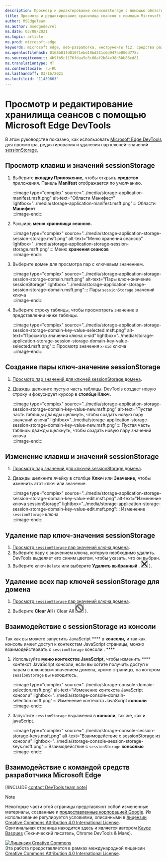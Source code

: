 ```yaml
---
description: Просмотр и редактирование сеансовStorage с помощью области хранения сеансов и консоли.
title: Просмотр и редактирование хранилища сеансов с помощью Microsoft Edge DevTools
author: MSEdgeTeam
ms.author: msedgedevrel
ms.date: 03/08/2021
ms.topic: article
ms.prod: microsoft-edge
keywords: microsoft edge, веб-разработка, инструменты f12, средства разработчика
ms.openlocfilehash: 0168b01fd01071ebd19bd211c6d947ae006d778c
ms.sourcegitcommit: 4b9fb5c1176fdaa5e3c60af2b84e38d5bb86cd81
ms.translationtype: MT
ms.contentlocale: ru-RU
ms.lasthandoff: 03/16/2021
ms.locfileid: "11439663"
---
```

<!-- Copyright Kayce Basques 

   Licensed under the Apache License, Version 2.0 (the "License");
   you may not use this file except in compliance with the License.
   You may obtain a copy of the License at

       https://www.apache.org/licenses/LICENSE-2.0

   Unless required by applicable law or agreed to in writing, software
   distributed under the License is distributed on an "AS IS" BASIS,
   WITHOUT WARRANTIES OR CONDITIONS OF ANY KIND, either express or implied.
   See the License for the specific language governing permissions and
   limitations under the License.  -->

# <a name="view-and-edit-session-storage-with-microsoft-edge-devtools"></a>Просмотр и редактирование хранилища сеансов с помощью Microsoft Edge DevTools  

В этом руководстве показано, как использовать [Microsoft Edge DevTools][MicrosoftEdgeDevTools] для просмотра, редактирования и удаления пар ключей-значений [sessionStorage.][MDNSessionStorage]  

## <a name="view-sessionstorage-keys-and-values"></a>Просмотр клавиш и значений sessionStorage  

1.  Выберите **вкладку Приложение,** чтобы открыть **средство** приложения.  Панель **Manifest** отображается по умолчанию.  
    
    :::image type="complex" source="../media/storage-application-manifest.msft.png" alt-text="Области Манифест" lightbox="../media/storage-application-manifest.msft.png":::
       Области **Манифест**  
    :::image-end:::  
    
1.  Расширь **меню хранилища сеансов.**  
    
    :::image type="complex" source="../media/storage-application-storage-session-storage.msft.png" alt-text="Меню хранения сеансов" lightbox="../media/storage-application-storage-session-storage.msft.png":::
       Меню **хранения сеансов**  
    :::image-end:::  
    
1.  Выберите домен для просмотра пар с ключевым значением.  
    
    :::image type="complex" source="../media/storage-application-storage-session-storage-domain.msft.png" alt-text="Пары ключ-значение sessionStorage" lightbox="../media/storage-application-storage-session-storage-domain.msft.png":::
       Пары `sessionStorage` значений ключа  
    :::image-end:::  
    
1.  Выберите строку таблицы, чтобы просмотреть значение в представлении ниже таблицы.  
    
    :::image type="complex" source="../media/storage-application-storage-session-storage-domain-key-value-selected.msft.png" alt-text="Просмотр значения ключа x-sid" lightbox="../media/storage-application-storage-session-storage-domain-key-value-selected.msft.png":::
       Просмотр значения `x-sid` ключа  
    :::image-end:::  
    
## <a name="create-a-new-sessionstorage-key-value-pair"></a>Создание пары ключ-значение sessionStorage  

1.  [Просмотр пар значений для ключей sessionStorage домена](#view-sessionstorage-keys-and-values).  
1.  Дважды щелкните пустую часть таблицы.  DevTools создает новую строку и фокусирует курсор в **столбце Ключ.**  
    
    :::image type="complex" source="../media/storage-application-storage-session-storage-domain-key-value-new.msft.png" alt-text="Пустая часть таблицы дважды щелкнуть, чтобы создать новую пару значений ключа" lightbox="../media/storage-application-storage-session-storage-domain-key-value-new.msft.png":::
       Пустая часть таблицы дважды щелкнуть, чтобы создать новую пару значений ключа  
    :::image-end:::  
    
## <a name="edit-sessionstorage-keys-or-values"></a>Изменение клавиш и значений sessionStorage  

1.  [Просмотр пар значений для ключей sessionStorage домена](#view-sessionstorage-keys-and-values).  
1.  Дважды щелкните ячейку в столбце **Ключ** или **Значение,** чтобы изменить этот ключ или значение.  
    
    :::image type="complex" source="../media/storage-application-storage-session-storage-domain-key-value-edit.msft.png" alt-text="Изменение ключа sessionStorage" lightbox="../media/storage-application-storage-session-storage-domain-key-value-edit.msft.png":::
       Изменение `sessionStorage` ключа  
    :::image-end:::  
    
## <a name="delete-sessionstorage-key-value-pairs"></a>Удаление пар ключ-значения sessionStorage  

1.  [Просмотр `sessionStorage` пар значений ключа домена](#view-sessionstorage-keys-and-values).  
1.  Выберите пару с значением ключа, которую необходимо удалить.  DevTools выделяет его синим цветом, чтобы указать, что он выбран.  
1.  Выберите ключ `Delete` или выберите **Удалить выбранный** \. ![ Удалить выбранный ](../media/delete-icon.msft.png) \).  
    
## <a name="delete-all-sessionstorage-key-value-pairs-for-a-domain"></a>Удаление всех пар ключей sessionStorage для домена  

1.  [Просмотр `sessionStorage` пар значений ключа домена](#view-sessionstorage-keys-and-values).  
1.  Выберите **Clear All** \( Clear All ![ ](../media/clear-icon.msft.png) \).  
    
## <a name="interact-with-sessionstorage-from-the-console"></a>Взаимодействие с sessionStorage из консоли  

Так как вы можете запустить JavaScript **** в **консоли,** и так как консоль имеет доступ к контекстам JavaScript страницы, можно взаимодействовать с `sessionStorage` консоли . ****  

1.  Используйте **меню контекстов JavaScript,** чтобы изменить **** контекст JavaScript консоли, если вы хотите получить доступ к парам с ключевым значением домена, кроме страницы, на котором `sessionStorage` вы находитесь.  
    
    :::image type="complex" source="../media/storage-console-domain-selection.msft.png" alt-text="Изменение контекста JavaScript консоли" lightbox="../media/storage-console-domain-selection.msft.png":::
       Изменение контекста JavaScript **консоли**  
    :::image-end:::  
    
1.  Запустите `sessionStorage` выражения в **консоли**, так же, как и javaScript.  
    
    :::image type="complex" source="../media/storage-console-session-storage-keys.msft.png" alt-text="Взаимодействие с sessionStorage из консоли" lightbox="../media/storage-console-session-storage-keys.msft.png":::
       Взаимодействие с `sessionStorage` **консолью**  
    :::image-end:::  
    
## <a name="getting-in-touch-with-the-microsoft-edge-devtools-team"></a>Взаимодействие с командой средств разработчика Microsoft Edge  

[!INCLUDE [contact DevTools team note](../includes/contact-devtools-team-note.md)]  

<!-- links -->  

[MicrosoftEdgeDevTools]: ../../devtools-guide-chromium/index.md "Средства разработки Microsoft Edge (Chromium) | Документы Майкрософт"  

[MDNSessionStorage]: https://developer.mozilla.org/docs/Web/API/Window/sessionStorage "Window.sessionStorage | MDN"  

> [!NOTE]
> Некоторые части этой страницы представляют собой измененные материалы, созданные и [предоставленные корпорацией Google][GoogleSitePolicies]. Их использование регулируется условиями, описанными в [лицензии Creative Commons Attribution 4.0 International License][CCA4IL].  
> Оригинальная страница [](https://developers.google.com/web/tools/chrome-devtools/storage/sessionstorage) находится здесь и является автором [Kayce Basques][KayceBasques] \(Технический писатель, Chrome DevTools \& Маяк\).  

[![Лицензия Creative Commons][CCby4Image]][CCA4IL]  
Эта работа предоставляется в рамках международной лицензии [Creative Commons Attribution 4.0 International License][CCA4IL].  

[CCA4IL]: https://creativecommons.org/licenses/by/4.0  
[CCby4Image]: https://i.creativecommons.org/l/by/4.0/88x31.png  
[GoogleSitePolicies]: https://developers.google.com/terms/site-policies  
[KayceBasques]: https://developers.google.com/web/resources/contributors/kaycebasques  
